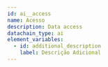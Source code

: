 ```yaml
---
id: ai__access
name: Acesso
description: Data access
datachain_type: ai
element_variables:
  - id: additional_description
    label: Descrição Adicional
---
```

